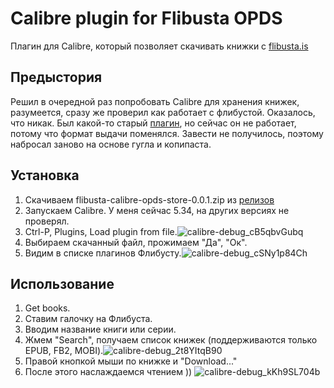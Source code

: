 # Calibre plugin for Flibusta OPDS

Плагин для Calibre, который позволяет скачивать книжки с [flibusta.is](http://flibusta.is/)

## Предыстория

Решил в очередной раз попробовать Calibre для хранения книжек, разумеется, сразу же проверил как работает с флибустой.
Оказалось, что никак. Был какой-то старый [плагин](http://flibusta.site/node/159828), но сейчас он не работает, потому что формат выдачи поменялся.
Завести не получилось, поэтому набросал заново на основе гугла и копипаста.

## Установка

1. Скачиваем flibusta-calibre-opds-store-0.0.1.zip из [релизов](https://github.com/ryzed/flibusta-calibre-opds-store/releases)
2. Запускаем Calibre. У меня сейчас 5.34, на других версиях не проверял.
3. Ctrl-P, Plugins, Load plugin from file.![calibre-debug_cB5qbvGubq](https://user-images.githubusercontent.com/1711255/148097830-5ce24595-d334-42c5-9ab6-2ccdd526dd78.png)
5. Выбираем скачанный файл, прожимаем "Да", "Ок".
6. Видим в списке плагинов Флибусту.![calibre-debug_cSNy1p84Ch](https://user-images.githubusercontent.com/1711255/148098097-7d121986-6e4d-4bba-8e3d-2d503483627d.png)

## Использование

1. Get books.
2. Ставим галочку на Флибуста.
3. Вводим название книги или серии.
4. Жмем "Search", получаем список книжек (поддерживаются только EPUB, FB2, MOBI).![calibre-debug_2t8YItqB90](https://user-images.githubusercontent.com/1711255/148097993-f2acaba8-6945-4e18-b023-feb3f4e985c5.png)
5. Правой кнопкой мыши по книжке и "Download..."
6. После этого наслаждаемся чтением ))
![calibre-debug_kKh9SL704b](https://user-images.githubusercontent.com/1711255/148098122-a93fae22-2c14-41bc-ba7e-aa102d5c1eb7.png)
